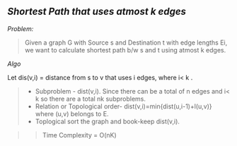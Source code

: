 ## ***Shortest Path that uses atmost k edges***

*Problem:*  
> Given a graph G with Source s and Destination t with edge lengths Ei, we want to calculate shortest path b/w s and t using atmost k edges.

*Algo*

Let dis(v,i) = distance from s to v that uses i edges, where i< k .

> - Subproblem -  dist(v,i). Since there can be a total of n edges and i< k so there are a total nk subproblems.   
> - Relation or Topological order- dist(v,i)=min{dist(u,i-1)+l(u,v)} where (u,v) belongs to E.  
> - Toplogical sort the graph and book-keep dist(v,i).  

>> Time Complexity = O(nK)